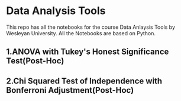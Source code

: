 # Data Analysis Tools
This repo has all the notebooks for the course Data Anlaysis Tools by Wesleyan University.
All the Notebooks are based on Python.

## 1.ANOVA with Tukey's Honest Significance Test(Post-Hoc)
## 2.Chi Squared Test of Independence with Bonferroni Adjustment(Post-Hoc)

